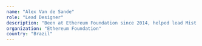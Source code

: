```yaml
---
name: "Alex Van de Sande"
role: "Lead Designer"
description: "Been at Ethereum Foundation since 2014, helped lead Mist and Ethereum Wallet, the current website, ENS, Blockies standard and others."
organization: "Ethereum Foundation"
country: "Brazil"
---
```

